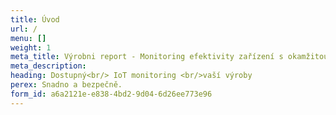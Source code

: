 ```yaml
---
title: Úvod
url: /
menu: []
weight: 1
meta_title: Výrobni report - Monitoring efektivity zařízení s okamžitou návratností investice
meta_description: 
heading: Dostupný<br/> IoT monitoring <br/>vaší výroby
perex: Snadno a bezpečně.
form_id: a6a2121e-e838-4bd2-9d04-6d26ee773e96
---
```

